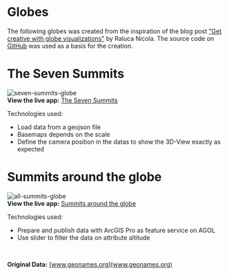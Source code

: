 
# Globes
The following globes was created from the inspiration of the blog post ["Get creative with globe visualizations"](https://www.esri.com/arcgis-blog/products/js-api-arcgis/mapping/get-creative-with-globe-visualizations/) by Raluca Nicola. The source code on [GitHub](https://github.com/RalucaNicola/JSAPI_demos/) was used as a basis for the creation.

# The Seven Summits
<img src="images/seven-summits-globe.gif" alt="seven-summits-globe" class="inline"/><br/>
**View the live app:** [The Seven Summits](https://gismountains.github.io/JSAPI_demos/seven-summits-globe/)

Technologies used:
* Load data from a geojson file
* Basemaps depends on the scale
* Define the camera position in the datas to show the 3D-View exactly as expected
# Summits around the globe<br/>
<img src="images/all-summits-globe.gif" alt="all-summits-globe" class="inline"/><br/>
**View the live app:** [Summits around the globe](https://gismountains.github.io/JSAPI_demos/all-summits-globe/)

Technologies used:<br/>
* Prepare and publish data with ArcGIS Pro as feature service on AGOL
* Use slider to filter the data on attribute altitude
<br/>

**Original Data:**
[www.geonames.org](www.geonames.org)
